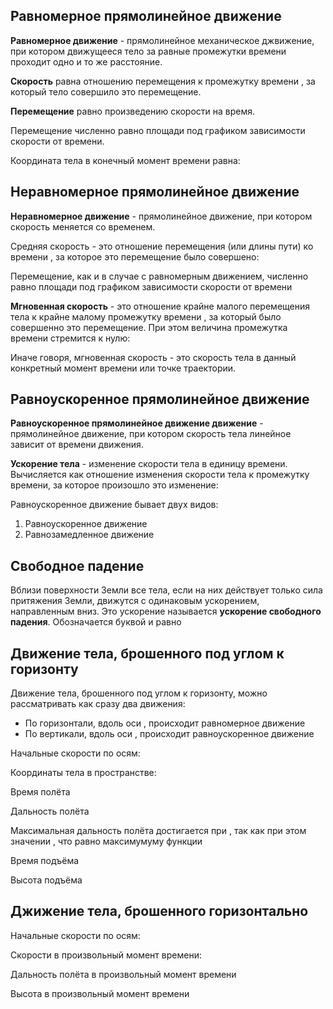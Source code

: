 ## Равномерное прямолинейное движение

**Равномерное движение** - прямолинейное механическое джвижение, при котором движущееся тело за равные промежутки времени проходит одно и то же расстояние.

**Скорость** <InlineMath math="v"> равна отношению перемещения <InlineMath math="S"> к промежутку времени <InlineMath math="t">, за который тело совершило это перемещение.

<BlockMath math="v=\frac{S}{t}, [v]=\frac{\text м}{\text с}">

**Перемещение** <InlineMath math="S"/> равно произведению скорости на время.

<BlockMath math="S=v\cdot t">

<ExpandableText>
Перемещение численно равно площади под графиком зависимости скорости от времени.
<!-- TODO: Тут должна быть картинка с графиком зависимости скорости от времени -->
</ExpandableText>

Координата тела в конечный момент времени равна:

<BlockMath math="
    x=x_0+S=x_0+v\cdot t\\
    [x],[v]=\text м
">

## Неравномерное прямолинейное движение

**Неравномерное движение** - прямолинейное движение, при котором скорость меняется со временем.

Средняя скорость <InlineMath math="v_\text{ср}"> - это отношение перемещения (или длины пути) <InlineMath math="S_\text п"> ко времени <InlineMath math="t_\text п">, за которое это перемещение было совершено:

<BlockMath math="
    v_\text{ср}=\frac{S_\text п}{t_\text п}=
    \frac{S_1+S_2+...+S_n}{t_1+t_2+...+t_n}\\
    [v_\text{ср}]=\frac{\text м}{\text с}
">

<ExpandableText>
Перемещение, как и в случае с равномерным движением, численно равно площади под графиком зависимости скорости от времени
</ExpandableText>

**Мгновенная скорость** <InlineMath math="v_\text{мгн}"> - это отношение крайне малого перемещения <InlineMath math="\Delta x=x_1-x_2"> тела к крайне малому промежутку времени <InlineMath math="\Delta t=t_1-t_2">, за который было совершенно это перемещение. При этом величина промежутка времени <InlineMath math="\Delta t"> стремится к нулю:

<BlockMath math="
    v_\text{ср}=\lim\limits_{\Delta t \rightarrow 0}{\frac{\Delta x}{\Delta t}}
">

Иначе говоря, мгновенная скорость - это скорость тела в данный конкретный момент времени или точке траектории.

## Равноускоренное прямолинейное движение

**Равноускоренное прямолинейное движение движение** - прямолинейное движение, при котором скорость тела линейное зависит от времени движения.

**Ускорение тела** <InlineMath math="\vec a"> - изменение скорости тела в единицу времени. Вычисляется как отношение изменения скорости тела к промежутку времени, за которое произошло это изменение:

<BlockMath math="
    \vec a=\frac{\vec v-\vec v_0}{t}=\frac{\Delta v}{t}\\
    [a]=\frac{\text м}{\text с^2}
">

<ExpandableText title="Виды равноускоренного движения">
Равноускоренное движение бывает двух видов:

<ol>
    <li>Равноускоренное движение</li>
    <li>Равнозамедленное движение</li>
    <!-- TODO: Здесь должны быть графики с таблицей -->
</ol>
</ExpandableText>

## Свободное падение

Вблизи поверхности Земли все тела, если на них действует только сила притяжения Земли, движутся с одинаковым ускорением, направленным вниз. Это ускорение называется
**ускорение свободного падения**. Обозначается буквой <InlineMath math="g">и равно<InlineMath math="g=9,8\frac{\text м}{\text с^2}">

<!-- TODO: Графики свободного падения с и без начальной скорости -->

## Движение тела, брошенного под углом к горизонту 

<!-- TODO: График -->

Движение тела, брошенного под углом к горизонту, можно рассматривать как сразу два движения:

<ul>
    <li>По горизонтали, вдоль оси <InlineMath math="OX">, происходит равномерное движение</li>
    <li>По вертикали, вдоль оси <InlineMath math="OY">, происходит равноускоренное движение</li>
</ul>

Начальные скорости по осям:

<BlockMath math="
    \begin{cases}
        v_{0x}=v_0 \cos{\alpha} \\
        v_{0y}=v_0 \sin{\alpha}
    \end{cases}
">

Координаты тела в пространстве:

<BlockMath math="
    \begin{cases}
        x(t)=v_0 t\cos{\alpha} \\
        y(t)=v_0 t\sin{\alpha}-\frac{gt^2}{2}
    \end{cases}
">

Время полёта <InlineMath math="t=\frac{2v_0\sin{\alpha}}{g}">

Дальность полёта <InlineMath math="L=\frac{v_0^2\sin{2\alpha}}{g}">

<ExpandableText title="Максимальная дальность полёта">
    Максимальная дальность полёта достигается при <InlineMath math="\alpha=45°">,
    так как при этом значении <InlineMath math="\sin{2\alpha}=1">,
    что равно максимумуму функции <InlineMath math="\sin">
</ExpandableText>

Время подъёма <InlineMath math="t_{\text{подъёма}}=\frac{v_0 \sin{\alpha}}{g}">

Высота подъёма <InlineMath math="h_{max}=\frac{v_0^2 \sin^2{\alpha}}{2g}">

## Джижение тела, брошенного горизонтально

<!-- TODO: График -->

Начальные скорости по осям:

<BlockMath math="
    \begin{cases}
        v_{0x}=v_0\\
        v_{0y}=0
    \end{cases}
">

Скорости в произвольный момент времени:

<BlockMath math="
    \begin{cases}
        v_x=v_0\\
        v_y=gt
    \end{cases}
">

Дальность полёта в произвольный момент времени <InlineMath math="L=v_0 t">

Высота в произвольный момент времени <InlineMath math="h=\frac{gt^2}{2}">